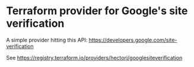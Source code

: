 # Terraform provider for Google's site verification

A simple provider hitting this API: https://developers.google.com/site-verification

See https://registry.terraform.io/providers/hectorj/googlesiteverification
